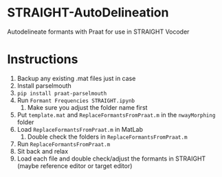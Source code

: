 # STRAIGHT-AutoDelineation
Autodelineate formants with Praat for use in STRAIGHT Vocoder

# Instructions

1) Backup any existing .mat files just in case
2) Install parselmouth
  1) `pip install praat-parselmouth`
3) Run `Formant Frequencies STRAIGHT.ipynb`
    1) Make sure you adjust the folder name first
4) Put `template.mat` and `ReplaceFormantsFromPraat.m` in the `nwayMorphing` folder
5) Load `ReplaceFormantsFromPraat.m` in MatLab
    1) Double check the folders in `ReplaceFormantsFromPraat.m`
6) Run  `ReplaceFormantsFromPraat.m`
7) Sit back and relax
8) Load each file and double check/adjust the formants in STRAIGHT (maybe reference editor or target editor)
